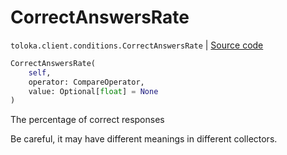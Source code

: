 # CorrectAnswersRate
`toloka.client.conditions.CorrectAnswersRate` | [Source code](https://github.com/Toloka/toloka-kit/blob/v0.1.26/src/client/conditions.py#L149)

```python
CorrectAnswersRate(
    self,
    operator: CompareOperator,
    value: Optional[float] = None
)
```

The percentage of correct responses


Be careful, it may have different meanings in different collectors.

